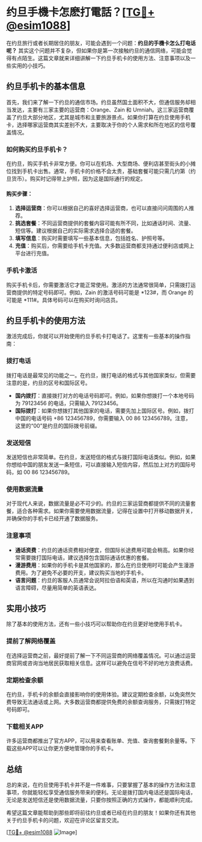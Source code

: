 # 约旦手機卡怎麽打電話？[[TG💪+ @esim1088](https://t.me/s/esim1088)]

在约旦旅行或者长期居住的朋友，可能会遇到一个问题：**约旦的手機卡怎么打电话呢？** 其实这个问题并不复杂，但如果你是第一次接触约旦的通信网络，可能会觉得有点陌生。这篇文章就来详细讲解一下约旦手机卡的使用方法、注意事项以及一些实用的小技巧。

## 约旦手机卡的基本信息

首先，我们来了解一下约旦的通信市场。约旦虽然国土面积不大，但通信服务却相当发达，主要有三家主要的运营商：Orange、Zain 和 Umniah。这三家运营商覆盖了约旦大部分地区，尤其是城市和主要旅游景点。如果你打算在约旦使用手机卡，选择哪家运营商其实差别不大，主要取决于你的个人需求和所在地区的信号覆盖情况。

### 如何购买约旦手机卡？

在约旦，购买手机卡非常方便。你可以在机场、大型商场、便利店甚至街头的小摊位找到手机卡出售。通常，手机卡的价格不会太贵，基础套餐可能只需几约第（约旦货币）。购买时记得带上护照，因为这是国际通行的规定。

#### 购买步骤：
1. **选择运营商**：你可以根据自己的喜好选择运营商，也可以直接问问周围的人推荐。
2. **挑选套餐**：不同运营商提供的套餐内容可能有所不同，比如通话时间、流量、短信等。建议根据自己的实际需求选择合适的套餐。
3. **填写信息**：购买时需要填写一些基本信息，包括姓名、护照号等。
4. **充值**：购买后，你需要给手机卡充值。大多数运营商都支持通过便利店或网上平台进行充值。

### 手机卡激活

购买手机卡后，你需要激活它才能正常使用。激活的方法通常很简单，只需拨打运营商提供的特定号码即可。例如，Zain 的激活号码可能是 *123#，而 Orange 的可能是 *111#。具体号码可以在购买时询问店员。

## 约旦手机卡的使用方法

激活完成后，你就可以开始使用约旦手机卡打电话了。这里有一些基本的操作指南：

### 拨打电话

拨打电话是最常见的功能之一。在约旦，拨打电话的格式与其他国家类似，但需要注意的是，约旦的区号和国际区号。

- **国内拨打**：直接拨打对方的电话号码即可。例如，如果你想拨打一个本地号码为 79123456 的电话，只需输入 79123456。
- **国际拨打**：如果你想拨打其他国家的电话，需要先加上国际区号。例如，拨打中国的电话号码 +86 123456789，你需要输入 00 86 123456789。注意，这里的“00”是约旦的国际拨号前缀。

### 发送短信

发送短信也非常简单。在约旦，发送短信的格式与拨打国际电话类似。例如，如果你想给中国的朋友发送一条短信，可以直接输入短信内容，然后加上对方的国际号码，如 00 86 123456789。

### 使用数据流量

对于现代人来说，数据流量是必不可少的。约旦的三家运营商都提供不同的流量套餐，适合各种需求。如果你需要使用数据流量，记得在设置中打开移动数据开关，并确保你的手机卡已经开通了数据服务。

### 注意事项

- **通话资费**：约旦的通话资费相对便宜，但国际长途费用可能会稍高。如果你经常需要拨打国际电话，建议选择包含国际通话优惠的套餐。
- **漫游费用**：如果你的手机卡是其他国家的，那么在约旦使用时可能会产生漫游费用。为了避免不必要的开支，建议购买当地的手机卡。
- **语言问题**：约旦的客服人员通常会说阿拉伯语和英语，所以在沟通时如果遇到语言障碍，尽量用简单的英语表达。

## 实用小技巧

除了基本的使用方法，还有一些小技巧可以帮助你在约旦更好地使用手机卡。

### 提前了解网络覆盖

在选择运营商之前，最好提前了解一下不同运营商的网络覆盖情况。可以通过运营商官网或咨询当地居民获取相关信息。这样可以避免在信号不好的地方浪费话费。

### 定期检查余额

在约旦，手机卡的余额会直接影响你的使用体验。建议定期检查余额，以免突然欠费导致无法通话或上网。大多数运营商都提供免费的余额查询服务，只需拨打特定号码即可。

### 下载相关APP

许多运营商都推出了官方APP，可以用来查看账单、充值、查询套餐剩余量等。下载这些APP可以让你更方便地管理你的手机卡。

## 总结

总的来说，在约旦使用手机卡并不是一件难事，只要掌握了基本的操作方法和注意事项，你就能轻松享受通信服务带来的便利。无论是拨打国内电话还是国际电话，无论是发送短信还是使用数据流量，只要你按照正确的方式操作，都能顺利完成。

希望这篇文章能帮助到那些即将前往约旦或者已经在约旦的朋友！如果你还有其他关于约旦手机卡的问题，欢迎在评论区留言交流。

[[TG💪+ @esim1088](https://t.me/s/esim1088) ![Image](https://i.postimg.cc/4NQfJmqS/Snipaste-2025-05-13-00-14-12.png)]